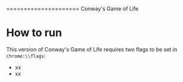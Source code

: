 =====================
Conway's Game of Life

# How to run
This version of Conway's Game of Life requires two flags to be set in `chrome:\\flags`:
* xx
* xx
